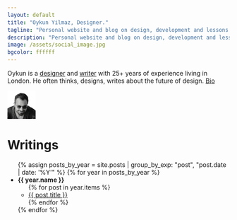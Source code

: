 ```yaml
---
layout: default
title: "Oykun Yilmaz, Designer."
tagline: "Personal website and blog on design, development and lessons learned in life."
description: "Personal website and blog on design, development and lessons learned in life."  
image: /assets/social_image.jpg
bgcolor: ffffff
---
```

<div class="flex mb5">
    <p class="ma0">Oykun is a <a href="https://crucial.design" target="_blank" title="Crucial Design Agencys">designer</a> and <a href="/books" title="Books and Articles">writer</a> with 25+ years of experience living in London. He often thinks, designs, writes about the future of design. <a href="/about" title="Oykun, About">Bio</a></p>
    <img src="/assets/oykun_avatar.jpg" alt="oykun" width="64" height="64" class="fr ml2">
</div>

<h1>Writings</h1>
<ul class="list ma0 pa0">
    {% assign posts_by_year = site.posts | group_by_exp: "post", "post.date | date: '%Y'" %}
    {% for year in posts_by_year %}
    <li><strong>{{ year.name }}</strong>
        <ul class="square-list ma0">
            {% for post in year.items %}
            <li><a href="{{ post.url }}" title="Read more"> {{ post.title }} </a></li>
            {% endfor %}
        </ul>
    </li>
    {% endfor %}
</ul>